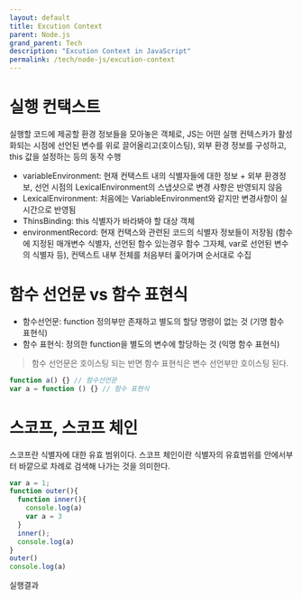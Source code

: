 ```yaml
---
layout: default
title: Excution Context 
parent: Node.js
grand_parent: Tech
description: "Excution Context in JavaScript"
permalink: /tech/node-js/excution-context
---
```


# 실행 컨택스트

실행할 코드에 제공할 환경 정보들을 모아놓은 객체로, JS는 어떤 실행 컨텍스카가 활성화되는 시점에 선언된 변수를 위로 끌어올리고(호이스팅), 
외부 환경 정보를 구성하고, this 값을 설정하는 등의 동작 수행 

- variableEnvironment: 현재 컨택스트 내의 식별자들에 대한 정보 + 외부 환경정보, 선언 시점의 LexicalEnvironment의 스냅샷으로 변경 사항은 반영되지 않음
- LexicalEnvironment: 처음에는 VariableEnvironment와 같지만 변경사항이 실시간으로 반영됨
- ThinsBinding: this 식별자가 바라봐야 할 대상 객체 
- environmentRecord: 현재 컨택스와 관련된 코드의 식별자 정보들이 저장됨 (함수에 지정된 매개변수 식별자, 선언된 함수 있는경우 함수 그자체, var로 선언된 변수의 식별자 등), 컨텍스트 내부 전체를 처음부터 훑어가며 순서대로 수집


# 함수 선언문 vs 함수 표현식
- 함수선언문: function 정의부만 존재하고 별도의 할당 명령이 없는 것 (기명 함수 표현식)
- 함수 표현식: 정의한 function을 별도의 변수에 할당하는 것 (익명 함수 표현식)

> 함수 선언문은 호이스팅 되는 반면 함수 표현식은 변수 선언부만 호이스팅 된다. 

```js
function a() {} // 함수선언문
var a = function () {} // 함수 표현식
```

# 스코프, 스코프 체인
스코프란 식별자에 대한 유효 범위이다.
스코프 체인이란 식별자의 유효범위를 안에서부터 바깥으로 차례로 검색해 나가는 것을 의미한다. 


```js
var a = 1;
function outer(){
  function inner(){
    console.log(a)
    var a = 3
  }
  inner();
  console.log(a)
}
outer()
console.log(a)
```


실행결과
```

```
